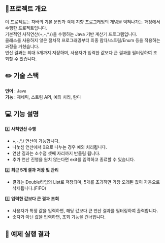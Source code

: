 📍프로젝트 개요
-----------------------
  이 프로젝트는 자바의 기본 문법과 객체 지향 프로그래밍의 개념을 익혀나가는 과정에서 수행한 프로젝트입니다.<br>
 기본적인 사칙연산(+,-,*,/)을 수행하는 Java 기반 계산기 프로그램입니다.<br>
클래스를 사용하지 않은 절차적 프로그래밍부터 최종 람다/스트림/Enum 등을 적용하는 과정을 거쳤습니다.<br>
연산 결과는 최대 5개까지 저장하며, 사용자가 입력한 값보다 큰 결과를 필터링하여 조회할 수 있습니다.

✏️ 기술 스택 
-----------------
<b>언어</b> : Java <br>
<b>기능</b> : 제네릭, 스트림 API, 예외 처리, 람다

💻 기능 설명
--------------------
1️⃣ <b>사칙연산 수행</b>
<ul>
  <li>
    +,-,*,/ 연산이 가능합니다.
  </li>
  <li>
    나눗셈 연산에서 0으로 나누는 경우 예외 처리됩니다.
  </li>
  <li>
    연산 결과는 소수점 셋째 자리까지 반올림 됩니다.
  </li>
  <li>
    추가 연산 진행을 원치 않는다면 exit를 입력하고 종료할 수 있습니다.
  </li>
</ul>

2️⃣ <b>최근 5개 결과 저장 및 관리</b>
<ul>
  <li>
    결과는 Double타입의 List로 저장되며, 5개를 초과하면 가장 오래된 값이 자동으로 삭제됩니다.(FIFO)
  </li>
  
</ul>

3️⃣ <b>입력한 값보다 큰 결과 조회</b>
<ul>
  <li>
    사용자가 특정 값을 입력하면, 해당 값보다 큰 연산 결과를 필터링하여 출력합니다.
  </li>
  <li>
    숫자가 아닌 값을 입력하면, 조회 기능을 건너뜁니다.
  </li>
  
  
</ul>

💖 예제 실행 결과
---------------



